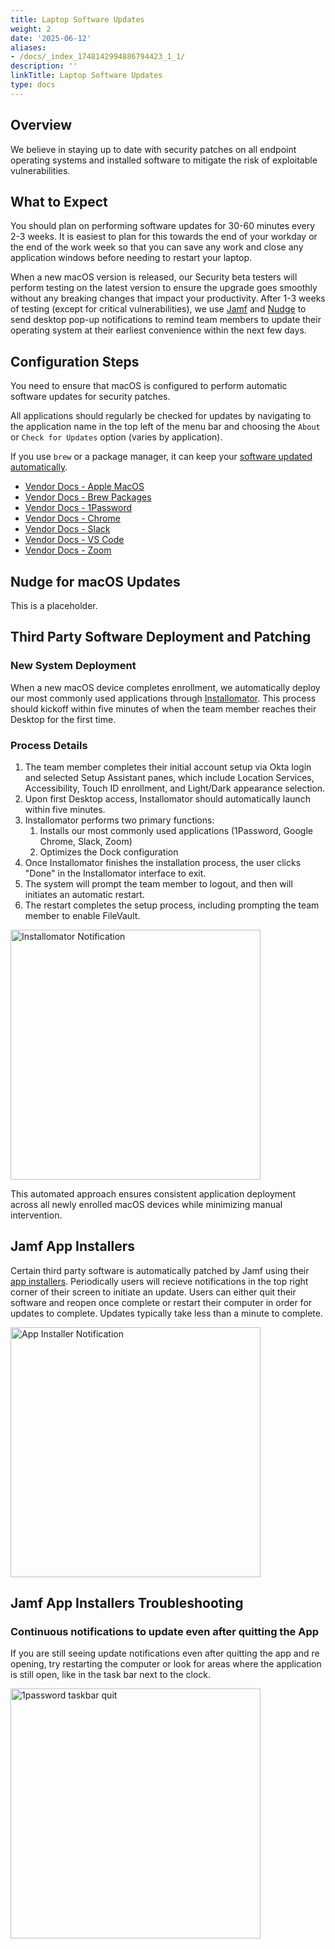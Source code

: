 ```yaml
---
title: Laptop Software Updates
weight: 2
date: '2025-06-12'
aliases:
- /docs/_index_1748142994886794423_1_1/
description: ''
linkTitle: Laptop Software Updates
type: docs
---
```


## Overview

We believe in staying up to date with security patches on all endpoint operating systems and installed software to mitigate the risk of exploitable vulnerabilities.

## What to Expect

You should plan on performing software updates for 30-60 minutes every 2-3 weeks. It is easiest to plan for this towards the end of your workday or the end of the work week so that you can save any work and close any application windows before needing to restart your laptop.

When a new macOS version is released, our Security beta testers will perform testing on the latest version to ensure the upgrade goes smoothly without any breaking changes that impact your productivity. After 1-3 weeks of testing (except for critical vulnerabilities), we use [Jamf](/handbook/security/corporate/systems/jamf) and [Nudge](#nudge-for-macos-updates) to send desktop pop-up notifications to remind team members to update their operating system at their earliest convenience within the next few days.

## Configuration Steps

You need to ensure that macOS is configured to perform automatic software updates for security patches.

All applications should regularly be checked for updates by navigating to the application name in the top left of the menu bar and choosing the `About` or `Check for Updates` option (varies by application).

If you use `brew` or a package manager, it can keep your [software updated automatically](https://docs.brew.sh/FAQ#how-do-i-update-my-local-packages).

- [Vendor Docs - Apple MacOS](https://support.apple.com/guide/mac-help/keep-your-mac-up-to-date-mchlpx1065/mac)
- [Vendor Docs - Brew Packages](https://docs.brew.sh/FAQ#how-do-i-update-my-local-packages)
- [Vendor Docs - 1Password](https://support.1password.com/update-1password/)
- [Vendor Docs - Chrome](https://support.google.com/chrome/answer/95414?hl=en&co=GENIE.Platform%3DDesktop)
- [Vendor Docs - Slack](https://slack.com/help/articles/360048367814-Update-the-Slack-desktop-app)
- [Vendor Docs - VS Code](https://code.visualstudio.com/docs/setup/setup-overview#_update-cadence)
- [Vendor Docs - Zoom](https://support.zoom.com/hc/en/article?id=zm_kb&sysparm_article=KB0060716)

## Nudge for macOS Updates

This is a placeholder.

## Third Party Software Deployment and Patching

### New System Deployment

When a new macOS device completes enrollment, we automatically deploy our most commonly used applications through [Installomator](https://github.com/Installomator/Installomator). This process should kickoff within five minutes of when the team member reaches their Desktop for the first time.

### Process Details

1. The team member completes their initial account setup via Okta login and selected Setup Assistant panes, which include Location Services, Accessibility, Touch ID enrollment, and Light/Dark appearance selection.
1. Upon first Desktop access, Installomator should automatically launch within five minutes.
1. Installomator performs two primary functions:
   1. Installs our most commonly used applications (1Password, Google Chrome, Slack, Zoom)
   1. Optimizes the Dock configuration
1. Once Installomator finishes the installation process, the user clicks "Done" in the Installomator interface to exit.
1. The system will prompt the team member to logout, and then will initiates an automatic restart.
1. The restart completes the setup process, including prompting the team member to enable FileVault.

<img src="/images/security/corporate/services/laptops/security/updates/installomator-onboarding.png" alt="Installomator Notification" width="400">

This automated approach ensures consistent application deployment across all newly enrolled macOS devices while minimizing manual intervention.

## Jamf App Installers

Certain third party software is automatically patched by Jamf using their [app installers](https://learn.jamf.com/en-US/bundle/jamf-pro-documentation-current/page/App_Installers.html). Periodically users will recieve notifications in the top right corner of their screen to initiate an update. Users can either quit their software and reopen once complete or restart their computer in order for updates to complete. Updates typically take less than a minute to complete.

<img src="/images/security/corporate/services/laptops/security/updates/app-installer-example.png" alt="App Installer Notification" width="400">

## Jamf App Installers Troubleshooting

### Continuous notifications to update even after quitting the App

If you are still seeing update notifications even after quitting the app and re opening, try restarting the computer or look for areas where the application is still open, like in the task bar next to the clock.

<img src="/images/security/corporate/services/laptops/security/updates/1password-taskbar-quit.png" alt="1password taskbar quit" width="400">
